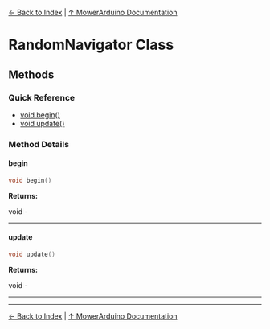 [← Back to Index](../README.md) | [↑ MowerArduino Documentation](../README.md)

# RandomNavigator Class

## Methods

### Quick Reference

- [void begin()](#begin)
- [void update()](#update)

### Method Details

#### begin

```cpp
void begin()
```

**Returns:**

void - 

---

#### update

```cpp
void update()
```

**Returns:**

void - 

---

---

[← Back to Index](../README.md) | [↑ MowerArduino Documentation](../README.md)
